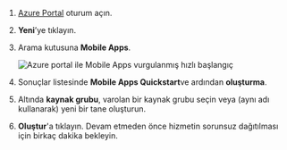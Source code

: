 1. [Azure Portal] oturum açın.

2. **Yeni**’ye tıklayın.

3. Arama kutusuna **Mobile Apps**.

    ![Azure portal ile Mobile Apps vurgulanmış hızlı başlangıç][quickstart]

4. Sonuçlar listesinde **Mobile Apps Quickstart**ve ardından **oluşturma**.
 
5. Altında **kaynak grubu**, varolan bir kaynak grubu seçin veya (aynı adı kullanarak) yeni bir tane oluşturun.

6. **Oluştur**'a tıklayın. Devam etmeden önce hizmetin sorunsuz dağıtılması için birkaç dakika bekleyin.

<!-- Images. -->
[quickstart]: ./media/app-service-mobile-dotnet-backend-create-new-service/search-mobile-apps-quickstart.png

<!-- URLs. -->
[Azure Portal]: https://portal.azure.com/
